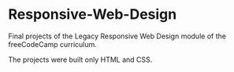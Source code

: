 # Responsive-Web-Design

Final projects of the Legacy Responsive Web Design module of the freeCodeCamp curriculum. 

The projects were built only HTML and CSS. 
